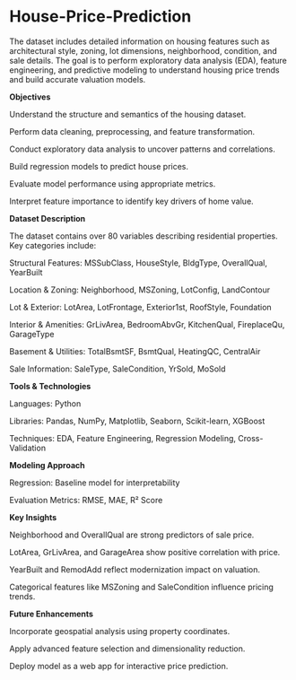# House-Price-Prediction
The dataset includes detailed information on housing features such as architectural style, zoning, lot dimensions, neighborhood, condition, and sale details. The goal is to perform exploratory data analysis (EDA), feature engineering, and predictive modeling to understand housing price trends and build accurate valuation models.

**Objectives**

Understand the structure and semantics of the housing dataset.

Perform data cleaning, preprocessing, and feature transformation.

Conduct exploratory data analysis to uncover patterns and correlations.

Build regression models to predict house prices.

Evaluate model performance using appropriate metrics.

Interpret feature importance to identify key drivers of home value.

**Dataset Description**

The dataset contains over 80 variables describing residential properties. Key categories include:

Structural Features: MSSubClass, HouseStyle, BldgType, OverallQual, YearBuilt

Location & Zoning: Neighborhood, MSZoning, LotConfig, LandContour

Lot & Exterior: LotArea, LotFrontage, Exterior1st, RoofStyle, Foundation

Interior & Amenities: GrLivArea, BedroomAbvGr, KitchenQual, FireplaceQu, GarageType

Basement & Utilities: TotalBsmtSF, BsmtQual, HeatingQC, CentralAir

Sale Information: SaleType, SaleCondition, YrSold, MoSold

**Tools & Technologies**

Languages: Python

Libraries: Pandas, NumPy, Matplotlib, Seaborn, Scikit-learn, XGBoost

Techniques: EDA, Feature Engineering, Regression Modeling, Cross-Validation

**Modeling Approach**

Regression: Baseline model for interpretability

Evaluation Metrics: RMSE, MAE, R² Score

**Key Insights**

Neighborhood and OverallQual are strong predictors of sale price.

LotArea, GrLivArea, and GarageArea show positive correlation with price.

YearBuilt and RemodAdd reflect modernization impact on valuation.

Categorical features like MSZoning and SaleCondition influence pricing trends.

**Future Enhancements**

Incorporate geospatial analysis using property coordinates.

Apply advanced feature selection and dimensionality reduction.

Deploy model as a web app for interactive price prediction.
